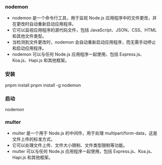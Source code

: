 ### nodemon

- nodemon 是一个命令行工具，用于监视 Node.js 应用程序中的文件更改，并在更改时自动重新启动应用程序。
- 它可以监视应用程序的源代码文件，包括 JavaScript、JSON、CSS、HTML 和其他文件类型。
- 当检测到文件更改时，nodemon 会自动重新启动应用程序，而无需手动停止和启动应用程序。
- nodemon 可以与任何 Node.js 应用程序一起使用，包括 Express.js、Koa.js、Hapi.js 和其他框架。

### 安装

pnpm install
pnpm install -g nodemon

### 启动

nodemon

### multer

- multer 是一个用于 Node.js 的中间件，用于处理 multipart/form-data，这是文件上传的标准方式。
- 它可以处理文件上传、文件大小限制、文件类型限制等功能。
- multer 可以与任何 Node.js 应用程序一起使用，包括 Express.js、Koa.js、Hapi.js 和其他框架。